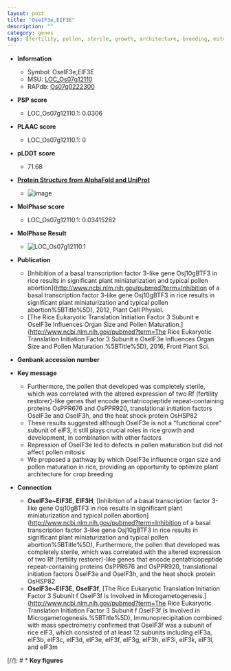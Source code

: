 ```yaml
---
layout: post
title: "OseIF3e,EIF3E"
description: ""
category: genes
tags: [fertility, pollen, sterile, growth, architecture, breeding, mitosis, organ size, plant architecture]
---
```


* **Information**  
    + Symbol: OseIF3e,EIF3E  
    + MSU: [LOC_Os07g12110](http://rice.plantbiology.msu.edu/cgi-bin/ORF_infopage.cgi?orf=LOC_Os07g12110)  
    + RAPdb: [Os07g0222300](http://rapdb.dna.affrc.go.jp/viewer/gbrowse_details/irgsp1?name=Os07g0222300)  

* **PSP score**  
    + LOC_Os07g12110.1: 0.0306 

* **PLAAC score**  
    + LOC_Os07g12110.1: 0 

* **pLDDT score**
    + 71.68

* **[Protein Structure from AlphaFold and UniProt](https://www.uniprot.org/uniprotkb/Q8GVI0/entry#structure)**
    + ![image](https://ricepsp.github.io/images/Q8/AF-Q8GVI0-F1.png)

* **MolPhase score**
    + LOC_Os07g12110.1: 0.03415282

* **MolPhase Result**
    + ![LOC_Os07g12110.1](https://304243504.github.io/Pictures/LOC_Os07g/LOC_Os07g12110.1.png)

* **Publication**  
    + [Inhibition of a basal transcription factor 3-like gene Osj10gBTF3 in rice results in significant plant miniaturization and typical pollen abortion](http://www.ncbi.nlm.nih.gov/pubmed?term=Inhibition of a basal transcription factor 3-like gene Osj10gBTF3 in rice results in significant plant miniaturization and typical pollen abortion%5BTitle%5D), 2012, Plant Cell Physiol.
    + [The Rice Eukaryotic Translation Initiation Factor 3 Subunit e OseIF3e Influences Organ Size and Pollen Maturation.](http://www.ncbi.nlm.nih.gov/pubmed?term=The Rice Eukaryotic Translation Initiation Factor 3 Subunit e OseIF3e Influences Organ Size and Pollen Maturation.%5BTitle%5D), 2016, Front Plant Sci.

* **Genbank accession number**  

* **Key message**  
    + Furthermore, the pollen that developed was completely sterile, which was correlated with the altered expression of two Rf (fertility restorer)-like genes that encode pentatricopeptide repeat-containing proteins OsPPR676 and OsPPR920, translational initiation factors OseIF3e and OseIF3h, and the heat shock protein OsHSP82
    + These results suggested although OseIF3e is not a &quot;functional core&quot; subunit of eIF3, it still plays crucial roles in rice growth and development, in combination with other factors
    + Repression of OseIF3e led to defects in pollen maturation but did not affect pollen mitosis
    + We proposed a pathway by which OseIF3e influence organ size and pollen maturation in rice, providing an opportunity to optimize plant architecture for crop breeding

* **Connection**  
    + __OseIF3e~EIF3E__, __EIF3H__, [Inhibition of a basal transcription factor 3-like gene Osj10gBTF3 in rice results in significant plant miniaturization and typical pollen abortion](http://www.ncbi.nlm.nih.gov/pubmed?term=Inhibition of a basal transcription factor 3-like gene Osj10gBTF3 in rice results in significant plant miniaturization and typical pollen abortion%5BTitle%5D), Furthermore, the pollen that developed was completely sterile, which was correlated with the altered expression of two Rf (fertility restorer)-like genes that encode pentatricopeptide repeat-containing proteins OsPPR676 and OsPPR920, translational initiation factors OseIF3e and OseIF3h, and the heat shock protein OsHSP82
    + __OseIF3e~EIF3E__, __OseIF3f__, [The Rice Eukaryotic Translation Initiation Factor 3 Subunit f OseIF3f Is Involved in Microgametogenesis.](http://www.ncbi.nlm.nih.gov/pubmed?term=The Rice Eukaryotic Translation Initiation Factor 3 Subunit f OseIF3f Is Involved in Microgametogenesis.%5BTitle%5D), Immunoprecipitation combined with mass spectrometry confirmed that OseIF3f was a subunit of rice eIF3, which consisted of at least 12 subunits including eIF3a, eIF3b, eIF3c, eIF3d, eIF3e, eIF3f, eIF3g, eIF3h, eIF3i, eIF3k, eIF3l, and eIF3m

[//]: # * **Key figures**  


